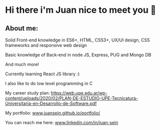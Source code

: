 # Hi there i'm Juan nice to meet you 👋

## About me: 

  Solid Front-end knowledge in ES6+, HTML, CSS3+, UX/UI design, CSS frameworks and responsive web design
  
  Basic knowledge of Back-end in node JS, Express, PUG and Mongo DB

  And much more!

  Currently learning React JS library :) 
 
  I also like to do low level programming in C

  My career study plan: 
  https://web.upe.edu.ar/wp-content/uploads/2020/02/PLAN-DE-ESTUDIO-UPE-Tecnicatura-Universitaria-en-Desarrollo-de-Software.pdf

  My portfolio: www.juansein.github.io/portfolio/
  
  You can reach me here: www.linkedin.com/in/juan-sein
